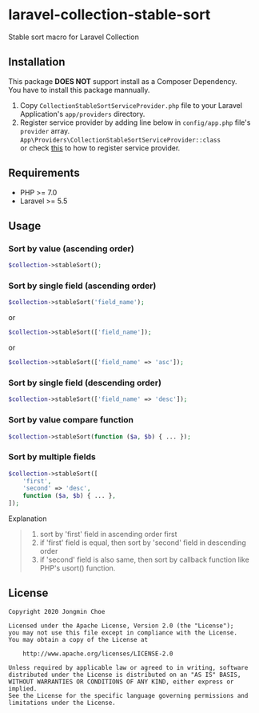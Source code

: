 # laravel-collection-stable-sort
Stable sort macro for Laravel Collection

## Installation
This package **DOES NOT** support install as a Composer Dependency.  
You have to install this package mannually.

1. Copy `CollectionStableSortServiceProvider.php` file to your Laravel Application's `app/providers` directory.
2. Register service provider by adding line below in `config/app.php` file's `provider` array.
  `App\Providers\CollectionStableSortServiceProvider::class`  
  or check [this](https://laravel.com/docs/6.x/providers#registering-providers) to how to register service provider.

## Requirements
* PHP >= 7.0  
* Laravel >= 5.5

## Usage
### Sort by value (ascending order)
```php
$collection->stableSort();
```

### Sort by single field (ascending order)
```php
$collection->stableSort('field_name');
```
or
```php
$collection->stableSort(['field_name']);
```
or
```php
$collection->stableSort(['field_name' => 'asc']);
```

### Sort by single field (descending order)
```php
$collection->stableSort(['field_name' => 'desc']);
```

### Sort by value compare function
```php
$collection->stableSort(function ($a, $b) { ... });
```

### Sort by multiple fields
```php
$collection->stableSort([
    'first',
    'second' => 'desc',
    function ($a, $b) { ... },
]);
```
Explanation
> 1. sort by 'first' field in ascending order first  
> 2. if 'first' field is equal, then sort by 'second' field in descending order  
> 3. if 'second' field is also same, then sort by callback function like PHP's usort() function.

## License
```
Copyright 2020 Jongmin Choe

Licensed under the Apache License, Version 2.0 (the "License");
you may not use this file except in compliance with the License.
You may obtain a copy of the License at

    http://www.apache.org/licenses/LICENSE-2.0

Unless required by applicable law or agreed to in writing, software
distributed under the License is distributed on an "AS IS" BASIS,
WITHOUT WARRANTIES OR CONDITIONS OF ANY KIND, either express or implied.
See the License for the specific language governing permissions and
limitations under the License.
```
